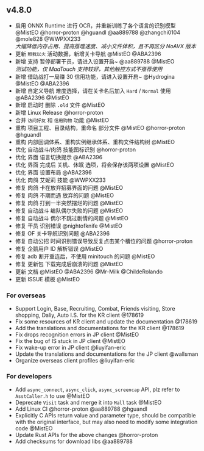 ## v4.8.0

- 启用 ONNX Runtime 进行 OCR，并重新训练了各个语言的识别模型 @MistEO @horror-proton @hguandl @aa889788 @zhangchi0104 @mole828 @WWPXX233  
  _大幅降低内存占用、提高推理速度、减小文件体积，且不再区分 NoAVX 版本_
- 更新 `照我以火` 活动数据，新增关卡导航 @MistEO @ABA2396
- 新增 支持 暂停部署干员，请进入设置开启~ @aa889788 @MistEO  
  _测试功能，仅 MaaTouch 支持较好，其他触控方式不推荐使用_
- 新增 借助战打一局赚 30 信用功能，请进入设置开启~ @Hydrogina @MistEO @ABA2396
- 新增 自定义导航 难度选择，请在关卡名后加入 `Hard` / `Normal` 使用 @ABA2396 @MistEO
- 新增 启动时 删除 `.old` 文件 @MistEO
- 新增 Linux Release @horror-proton
- 合并 `访问好友` 和 `信用购物` 功能 @MistEO
- 重构 项目工程、目录结构，重命名 部分文件 @MistEO @horror-proton @hguandl
- 重构 内部回调体系、重构实例继承体系、重构文件结构树 @MistEO
- 优化 自动战斗/肉鸽 技能图标识别 @horror-proton
- 优化 界面 语言切换提示 @ABA2396
- 优化 界面 完成后 关机、休眠 选项，将会保存该两项设置 @MistEO
- 优化 界面 设置布局 @ABA2396
- 优化 肉鸽 艾妮莉 技能 @WWPXX233
- 修复 肉鸽 卡在放弃招募界面的问题 @MistEO
- 修复 肉鸽 不期而遇 放弃的问题 @MistEO
- 修复 肉鸽 打到一半突然摆烂的问题 @MistEO
- 修复 自动战斗 编队偶尔失败的问题 @MistEO
- 修复 自动战斗 偶尔不跳过剧情的问题 @MistEO
- 修复 干员 识别错误 @nightofknife @MistEO
- 修复 OF 关卡导航识别问题 @ABA2396
- 修复 自动公招 时间识别错误导致反复点击某个槽位的问题 @horror-proton
- 修复 企鹅用户 ID 解析错误 @MistEO
- 修复 adb 断开重连后，不使用 minitouch 的问题 @MistEO
- 修复 更新包 下载完成后崩溃的问题 @MistEO
- 更新 文档 @MistEO @ABA2396 @Mr-Milk @ChildeRolando
- 更新 ISSUE 模板 @MistEO

### For overseas

- Support Login, Base, Recruiting, Combat, Friends visiting, Store shopping, Daliy, Auto I.S. for the KR client @178619
- Fix some resources of KR client and update the documentation @178619
- Add the translations and documentations for the KR client @178619
- Fix drops recognition errors in JP client @MistEO
- Fix the bug of IS stuck in JP client @MistEO
- Fix wake-up error in JP client @liuyifan-eric
- Update the translations and documentations for the JP client @wallsman
- Organize overseas client profiles @liuyifan-eric

### For developers

- Add `async_connect`, `async_click`, `async_screencap` API, plz refer to `AsstCaller.h` to use @MistEO
- Deprecate `Visit` task and merge it into `Mall` task @MistEO
- Add Linux CI @horror-proton @aa889788 @hguandl
- Explicitly C APIs return value and parameter type, should be compatible with the original interface, but may also need to modify some integration code @MistEO
- Update Rust APIs for the above changes @horror-proton
- Add checksums for download libs @aa889788
